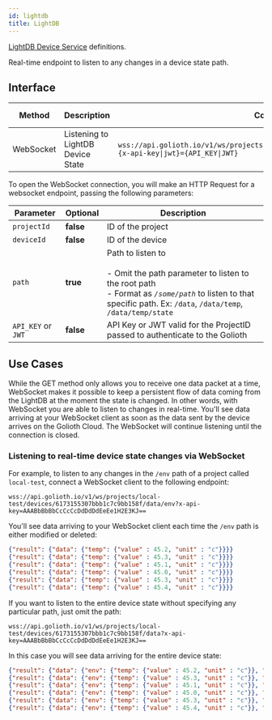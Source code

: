 ```yaml
---
id: lightdb
title: LightDB
---
```


[LightDB Device Service](/device-management/services/lightdb) definitions.

Real-time endpoint to listen to any changes in a device state path.

## Interface

| Method    | Description                       | Complete Endpoint                                               | Content Format |
| --------- | --------------------------------- | --------------------------------------------------------------- | -------------- |
| WebSocket | Listening to LightDB Device State | `wss://api.golioth.io/v1/ws/projects/{projectId}/devices/{deviceId}/data{/path=\*\*}?{x-api-key\|jwt}={API_KEY\|JWT}` | JSON |

To open the WebSocket connection, you will make an HTTP Request for a websocket endpoint, passing the following parameters:

|Parameter             | Optional  | Description                                                                  |
|--------------------- | --------- | -----------------------------------------------------------------------------|
|`projectId`           | **false** | ID of the project                                                            |
|`deviceId`            | **false** | ID of the device                                                             |
|`path`                | **true**  | Path to listen to<br /><br />- Omit the path parameter to listen to the root path<br />- Format as _`/some/path`_ to listen to that specific path. Ex: `/data`, `/data/temp`, `/data/temp/state`|
|`API_KEY` or `JWT`    | **false** | API Key or JWT valid for the ProjectID passed to authenticate to the Golioth |

## Use Cases

While the GET method only allows you to receive one data packet at a time, WebSocket makes it possible to keep a persistent flow of data coming from the LightDB at the moment the state is changed. In other words, with WebSocket you are able to listen to changes in real-time. You'll see data arriving at your WebSocket client as soon as the data sent by the device arrives on the Golioth Cloud. The WebSocket will continue listening until the connection is closed.

### Listening to real-time device state changes via WebSocket

For example, to listen to any changes in the `/env` path of a project called `local-test`, connect a WebSocket client to the following endpoint:
```
wss://api.golioth.io/v1/ws/projects/local-test/devices/6173155307bbb1c7c9bb158f/data/env?x-api-key=AAABbBbBbCcCcCcDdDdDdEeEe1H2E3KJ==
```

You'll see data arriving to your WebSocket client each time the `/env` path is either modified or deleted:

```json
{"result": {"data": {"temp": {"value" : 45.2, "unit" : "c"}}}}
{"result": {"data": {"temp": {"value" : 45.3, "unit" : "c"}}}}
{"result": {"data": {"temp": {"value" : 45.1, "unit" : "c"}}}}
{"result": {"data": {"temp": {"value" : 45.0, "unit" : "c"}}}}
{"result": {"data": {"temp": {"value" : 45.3, "unit" : "c"}}}}
{"result": {"data": {"temp": {"value" : 45.4, "unit" : "c"}}}}
```

If you want to listen to the entire device state without specifying any particular path, just omit the path:

```
wss://api.golioth.io/v1/ws/projects/local-test/devices/6173155307bbb1c7c9bb158f/data?x-api-key=AAABbBbBbCcCcCcDdDdDdEeEe1H2E3KJ==
```

In this case you will see data arriving for the entire device state:

```json
{"result": {"data": {"env": {"temp": {"value" : 45.2, "unit" : "c"}}, "alert": {"temp": true}, "config": {"temp": {"min": 20.0,"max": 40.0}}}}}
{"result": {"data": {"env": {"temp": {"value" : 45.3, "unit" : "c"}}, "alert": {"temp": true}, "config": {"temp": {"min": 20.0,"max": 40.0}}}}}
{"result": {"data": {"env": {"temp": {"value" : 45.1, "unit" : "c"}}, "alert": {"temp": true}, "config": {"temp": {"min": 20.0,"max": 40.0}}}}}
{"result": {"data": {"env": {"temp": {"value" : 45.0, "unit" : "c"}}, "alert": {"temp": true}, "config": {"temp": {"min": 20.0,"max": 40.0}}}}}
{"result": {"data": {"env": {"temp": {"value" : 45.3, "unit" : "c"}}, "alert": {"temp": true}, "config": {"temp": {"min": 20.0,"max": 40.0}}}}}
{"result": {"data": {"env": {"temp": {"value" : 45.4, "unit" : "c"}}, "alert": {"temp": true}, "config": {"temp": {"min": 20.0,"max": 40.0}}}}}
```
